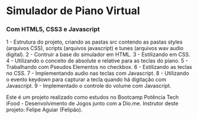 # Simulador de Piano Virtual
### Com HTML5, CSS3 e Javascript

1 - Estrutura do projeto, criando as pastas src contendo as pastas styles (arquivos CSS), scripts (arquivos javascript) e tunes (arquivos wav audio digital).
2 - Contruir a base do simulador em HTML.
3 - Estilizando em CSS.
4 - Utilizando o conceito de absolute e relative para as teclas do piano.
5 - Trabalhando com Pseudos Elementos no checkbox.
6 - Estilizando as teclas no CSS.
7 - Implementando audio nas teclas com Javascript.
8 - Utilizando o evento keydown para capturar a tecla quando há digitação com Javascript.
9 - Implementado o controle do volume com Javascript.

Este é um projeto realizado como estudos no Bootcamp Potência Tech iFood - Desenvolvimento de Jogos junto com a Dio.me.
Instrutor deste projeto: Felipe Aguiar (Felipão).


